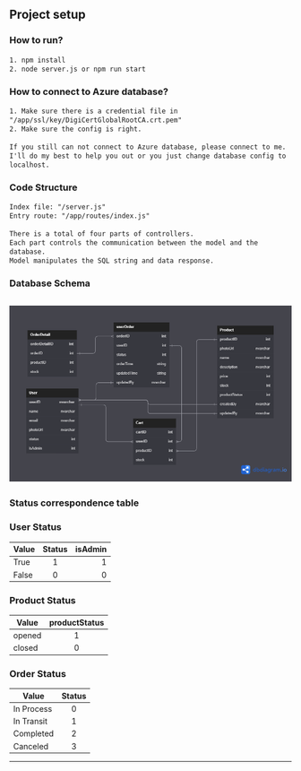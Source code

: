 ## Project setup

### How to run?

```
1. npm install
2. node server.js or npm run start
```

### How to connect to Azure database?

```
1. Make sure there is a credential file in "/app/ssl/key/DigiCertGlobalRootCA.crt.pem"
2. Make sure the config is right.

If you still can not connect to Azure database, please connect to me. I'll do my best to help you out or you just change database config to localhost.
```

### Code Structure

```
Index file: "/server.js"
Entry route: "/app/routes/index.js"

There is a total of four parts of controllers.
Each part controls the communication between the model and the database.
Model manipulates the SQL string and data response.
```

### Database Schema

## ![Database](CS602_BU-shop.png "Database")

### Status correspondence table

### User Status

| Value | Status | isAdmin |
| ----- | :----: | ------: |
| True  |   1    |       1 |
| False |   0    |       0 |

### Product Status

| Value  | productStatus |
| ------ | :-----------: |
| opened |       1       |
| closed |       0       |

### Order Status

| Value      | Status |
| ---------- | :----: |
| In Process |   0    |
| In Transit |   1    |
| Completed  |   2    |
| Canceled   |   3    |

---
